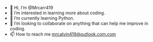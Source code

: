 - 👋 Hi, I’m @Mrcarr419
- 👀 I’m interested in learning more about coding.
- 🌱 I’m currently learning Python.
- 💞️ I’m looking to collaborate on anything that can help me improve in coding.
- 📫 How to reach me mrcalvin419@outlook.com.com

<!---
Mrcarr419/Mrcarr419 is a ✨ special ✨ repository because its `README.md` (this file) appears on your GitHub profile.
You can click the Preview link to take a look at your changes.
--->
